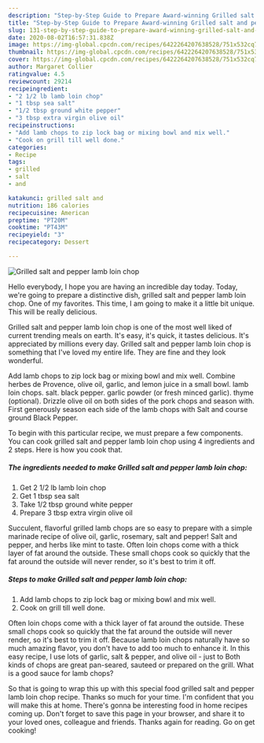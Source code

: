 ```yaml
---
description: "Step-by-Step Guide to Prepare Award-winning Grilled salt and pepper lamb loin chop"
title: "Step-by-Step Guide to Prepare Award-winning Grilled salt and pepper lamb loin chop"
slug: 131-step-by-step-guide-to-prepare-award-winning-grilled-salt-and-pepper-lamb-loin-chop
date: 2020-08-02T16:57:31.838Z
image: https://img-global.cpcdn.com/recipes/6422264207638528/751x532cq70/grilled-salt-and-pepper-lamb-loin-chop-recipe-main-photo.jpg
thumbnail: https://img-global.cpcdn.com/recipes/6422264207638528/751x532cq70/grilled-salt-and-pepper-lamb-loin-chop-recipe-main-photo.jpg
cover: https://img-global.cpcdn.com/recipes/6422264207638528/751x532cq70/grilled-salt-and-pepper-lamb-loin-chop-recipe-main-photo.jpg
author: Margaret Collier
ratingvalue: 4.5
reviewcount: 29214
recipeingredient:
- "2 1/2 lb lamb loin chop"
- "1 tbsp sea salt"
- "1/2 tbsp ground white pepper"
- "3 tbsp extra virgin olive oil"
recipeinstructions:
- "Add lamb chops to zip lock bag or mixing bowl and mix well."
- "Cook on grill till well done."
categories:
- Recipe
tags:
- grilled
- salt
- and

katakunci: grilled salt and 
nutrition: 186 calories
recipecuisine: American
preptime: "PT20M"
cooktime: "PT43M"
recipeyield: "3"
recipecategory: Dessert

---
```



![Grilled salt and pepper lamb loin chop](https://img-global.cpcdn.com/recipes/6422264207638528/751x532cq70/grilled-salt-and-pepper-lamb-loin-chop-recipe-main-photo.jpg)

Hello everybody, I hope you are having an incredible day today. Today, we're going to prepare a distinctive dish, grilled salt and pepper lamb loin chop. One of my favorites. This time, I am going to make it a little bit unique. This will be really delicious.

Grilled salt and pepper lamb loin chop is one of the most well liked of current trending meals on earth. It's easy, it's quick, it tastes delicious. It's appreciated by millions every day. Grilled salt and pepper lamb loin chop is something that I've loved my entire life. They are fine and they look wonderful.

Add lamb chops to zip lock bag or mixing bowl and mix well. Combine herbes de Provence, olive oil, garlic, and lemon juice in a small bowl. lamb loin chops. salt. black pepper. garlic powder (or fresh minced garlic). thyme (optional). Drizzle olive oil on both sides of the pork chops and season with. First generously season each side of the lamb chops with Salt and course ground Black Pepper.


To begin with this particular recipe, we must prepare a few components. You can cook grilled salt and pepper lamb loin chop using 4 ingredients and 2 steps. Here is how you cook that.

<!--inarticleads1-->

##### The ingredients needed to make Grilled salt and pepper lamb loin chop:

1. Get 2 1/2 lb lamb loin chop
1. Get 1 tbsp sea salt
1. Take 1/2 tbsp ground white pepper
1. Prepare 3 tbsp extra virgin olive oil


Succulent, flavorful grilled lamb chops are so easy to prepare with a simple marinade recipe of olive oil, garlic, rosemary, salt and pepper! Salt and pepper, and herbs like mint to taste. Often loin chops come with a thick layer of fat around the outside. These small chops cook so quickly that the fat around the outside will never render, so it&#39;s best to trim it off. 

<!--inarticleads2-->

##### Steps to make Grilled salt and pepper lamb loin chop:

1. Add lamb chops to zip lock bag or mixing bowl and mix well.
1. Cook on grill till well done.


Often loin chops come with a thick layer of fat around the outside. These small chops cook so quickly that the fat around the outside will never render, so it&#39;s best to trim it off. Because lamb loin chops naturally have so much amazing flavor, you don&#39;t have to add too much to enhance it. In this easy recipe, I use lots of garlic, salt &amp; pepper, and olive oil - just to Both kinds of chops are great pan-seared, sauteed or prepared on the grill. What is a good sauce for lamb chops? 

So that is going to wrap this up with this special food grilled salt and pepper lamb loin chop recipe. Thanks so much for your time. I'm confident that you will make this at home. There's gonna be interesting food in home recipes coming up. Don't forget to save this page in your browser, and share it to your loved ones, colleague and friends. Thanks again for reading. Go on get cooking!

